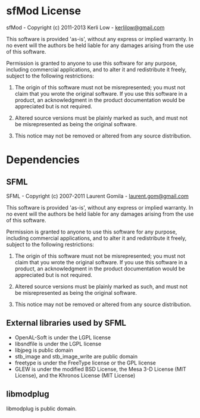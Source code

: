 # sfMod License

sfMod - Copyright (c) 2011-2013 Kerli Low - kerlilow@gmail.com

This software is provided 'as-is', without any express or implied
warranty. In no event will the authors be held liable for any damages
arising from the use of this software.

Permission is granted to anyone to use this software for any purpose,
including commercial applications, and to alter it and redistribute it
freely, subject to the following restrictions:

   1. The origin of this software must not be misrepresented; you must not
   claim that you wrote the original software. If you use this software
   in a product, an acknowledgment in the product documentation would be
   appreciated but is not required.

   2. Altered source versions must be plainly marked as such, and must not be
   misrepresented as being the original software.

   3. This notice may not be removed or altered from any source
   distribution.

# Dependencies

## SFML

SFML - Copyright (c) 2007-2011 Laurent Gomila - laurent.gom@gmail.com

This software is provided 'as-is', without any express or
implied warranty. In no event will the authors be held
liable for any damages arising from the use of this software.

Permission is granted to anyone to use this software for any purpose,
including commercial applications, and to alter it and redistribute
it freely, subject to the following restrictions:

1. The origin of this software must not be misrepresented;
    you must not claim that you wrote the original software.
    If you use this software in a product, an acknowledgment
    in the product documentation would be appreciated but
    is not required.

2. Altered source versions must be plainly marked as such,
    and must not be misrepresented as being the original software.

3. This notice may not be removed or altered from any
    source distribution.

## External libraries used by SFML

* OpenAL-Soft is under the LGPL license
* libsndfile is under the LGPL license
* libjpeg is public domain
* stb_image and stb_image_write are public domain
* freetype is under the FreeType license or the GPL license
* GLEW is under the modified BSD License, the Mesa 3-D License (MIT License), and the Khronos License (MIT License)

## libmodplug

libmodplug is public domain.
